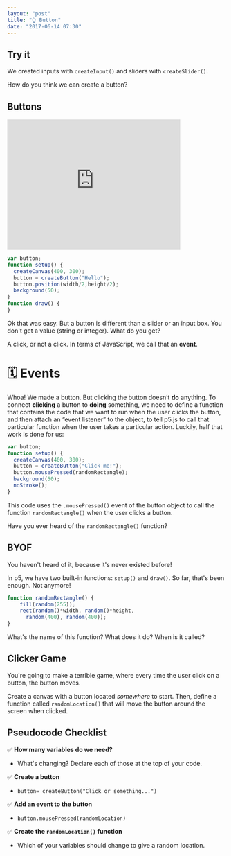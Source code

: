 ```yaml
---
layout: "post"
title: "👆 Button"
date: "2017-06-14 07:30"
---
```



## Try it
We created inputs with `createInput()` and sliders with `createSlider()`.

How do you think we can create a button?

## Buttons

<iframe src="http://alpha.editor.p5js.org/embed/SJeGmKHVl" width = "400" height = "300" style ="border:none"></iframe>


```js
var button;
function setup() {
  createCanvas(400, 300);
  button = createButton("Hello");
  button.position(width/2,height/2);
  background(50);
}
function draw() {
}
```

Ok that was easy. But a button is different than a slider or an input box. You don't get a value (string or integer). What do you get?

A click, or not a click. In terms of JavaScript, we call that an **event**.

# 🗓 Events
Whoa! We made a button. But clicking the button doesn’t **do** anything. To connect **clicking** a button to **doing** something, we need to define a function that contains the code that we want to run when the user clicks the button, and then attach an “event listener” to the object, to tell p5.js to call that particular function when the user takes a particular action. Luckily, half that work is done for us:

```js
var button;
function setup() {
  createCanvas(400, 300);
  button = createButton("Click me!");
  button.mousePressed(randomRectangle);
  background(50);
  noStroke();
}

```

This code uses the `.mousePressed()` event of the button object to call the function `randomRectangle()` when the user clicks a button.

Have you ever heard of the `randomRectangle()` function?

## BYOF

You haven't heard of it, because it's never existed before!

In p5, we have two built-in functions: `setup()` and `draw()`. So far, that's been enough. Not anymore!

```js
function randomRectangle() {
    fill(random(255));
    rect(random()*width, random()*height,
      random(400), random(400));
}
```

What's the name of this function? What does it do? When is it called?

## Clicker Game
You're going to make a terrible game, where every time the user click on a button, the button moves. 

Create a canvas with a button located _somewhere_ to start. Then, define a function called `randomLocation()`  that will move the button around the screen when clicked.

## Pseudocode Checklist

✅ **How many variables do we need?**    
- What's changing? Declare each of those at the top of your code.

✅ **Create a button**    
- `button= createButton("Click or something...")`

✅ **Add an event to the button**    
- `button.mousePressed(randomLocation)`

✅ **Create the `randomLocation()` function**    
- Which of your variables should change to give a random location.
